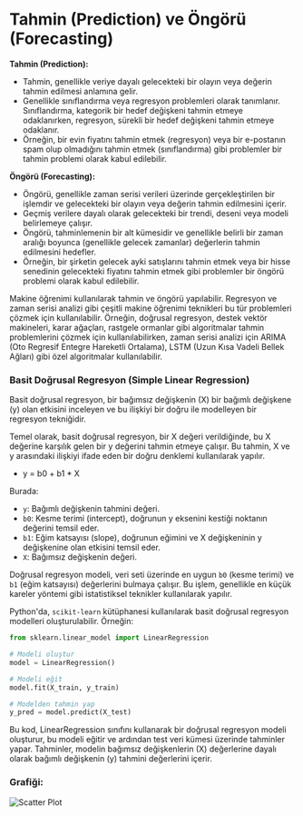 # Tahmin (Prediction) ve Öngörü (Forecasting)

**Tahmin (Prediction):**
- Tahmin, genellikle veriye dayalı gelecekteki bir olayın veya değerin tahmin edilmesi anlamına gelir.
- Genellikle sınıflandırma veya regresyon problemleri olarak tanımlanır. Sınıflandırma, kategorik bir hedef değişkeni tahmin etmeye odaklanırken, regresyon, sürekli bir hedef değişkeni tahmin etmeye odaklanır.
- Örneğin, bir evin fiyatını tahmin etmek (regresyon) veya bir e-postanın spam olup olmadığını tahmin etmek (sınıflandırma) gibi problemler bir tahmin problemi olarak kabul edilebilir.

**Öngörü (Forecasting):**
- Öngörü, genellikle zaman serisi verileri üzerinde gerçekleştirilen bir işlemdir ve gelecekteki bir olayın veya değerin tahmin edilmesini içerir.
- Geçmiş verilere dayalı olarak gelecekteki bir trendi, deseni veya modeli belirlemeye çalışır.
- Öngörü, tahminlemenin bir alt kümesidir ve genellikle belirli bir zaman aralığı boyunca (genellikle gelecek zamanlar) değerlerin tahmin edilmesini hedefler.
- Örneğin, bir şirketin gelecek ayki satışlarını tahmin etmek veya bir hisse senedinin gelecekteki fiyatını tahmin etmek gibi problemler bir öngörü problemi olarak kabul edilebilir.

Makine öğrenimi kullanılarak tahmin ve öngörü yapılabilir. Regresyon ve zaman serisi analizi gibi çeşitli makine öğrenimi teknikleri bu tür problemleri çözmek için kullanılabilir. Örneğin, doğrusal regresyon, destek vektör makineleri, karar ağaçları, rastgele ormanlar gibi algoritmalar tahmin problemlerini çözmek için kullanılabilirken, zaman serisi analizi için ARIMA (Oto Regresif Entegre Hareketli Ortalama), LSTM (Uzun Kısa Vadeli Bellek Ağları) gibi özel algoritmalar kullanılabilir.


### Basit Doğrusal Regresyon (Simple Linear Regression)

Basit doğrusal regresyon, bir bağımsız değişkenin (X) bir bağımlı değişkene (y) olan etkisini inceleyen ve bu ilişkiyi bir doğru ile modelleyen bir regresyon tekniğidir.

Temel olarak, basit doğrusal regresyon, bir X değeri verildiğinde, bu X değerine karşılık gelen bir y değerini tahmin etmeye çalışır. Bu tahmin, X ve y arasındaki ilişkiyi ifade eden bir doğru denklemi kullanılarak yapılır. 


* y = b0 + b1 * X

Burada:
- `y`: Bağımlı değişkenin tahmini değeri.
- `b0`: Kesme terimi (intercept), doğrunun y eksenini kestiği noktanın değerini temsil eder.
- `b1`: Eğim katsayısı (slope), doğrunun eğimini ve X değişkeninin y değişkenine olan etkisini temsil eder.
- `X`: Bağımsız değişkenin değeri.

Doğrusal regresyon modeli, veri seti üzerinde en uygun `b0` (kesme terimi) ve `b1` (eğim katsayısı) değerlerini bulmaya çalışır. Bu işlem, genellikle en küçük kareler yöntemi gibi istatistiksel teknikler kullanılarak yapılır.

Python'da, `scikit-learn` kütüphanesi kullanılarak basit doğrusal regresyon modelleri oluşturulabilir. Örneğin:

```python
from sklearn.linear_model import LinearRegression

# Modeli oluştur
model = LinearRegression()

# Modeli eğit
model.fit(X_train, y_train)

# Modelden tahmin yap
y_pred = model.predict(X_test)

```
Bu kod, LinearRegression sınıfını kullanarak bir doğrusal regresyon modeli oluşturur, bu modeli eğitir ve ardından test veri kümesi üzerinde tahminler yapar. Tahminler, modelin bağımsız değişkenlerin (X) değerlerine dayalı olarak bağımlı değişkenin (y) tahmini değerlerini içerir.

### Grafiği:

![Scatter Plot](/home/user/python_with_Ml_BTK/02.DAY/basit_linear_regrasyon_img.png)